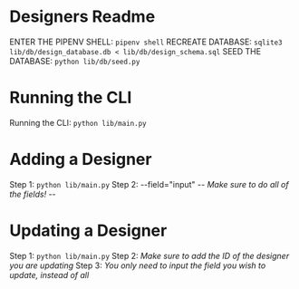 # Designers Readme

ENTER THE PIPENV SHELL: `pipenv shell`
RECREATE DATABASE: `sqlite3 lib/db/design_database.db < lib/db/design_schema.sql`
SEED THE DATABASE: `python lib/db/seed.py`

# Running the CLI
Running the CLI: `python lib/main.py`

# Adding a Designer 
Step 1: `python lib/main.py`
Step 2: --field="input"
-- *Make sure to do all of the fields!* -- 

# Updating a Designer 
Step 1: `python lib/main.py`
Step 2: *Make sure to add the ID of the designer you are updating*
Step 3: *You only need to input the field you wish to update, instead of all*
